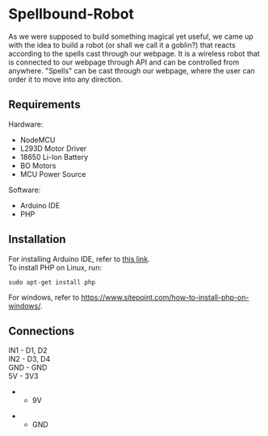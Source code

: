 # Spellbound-Robot

As we were supposed to build something magical yet useful, we came up with the idea to build a robot (or shall we call it a goblin?) that reacts according to the spells cast through our webpage. It is a wireless robot that is connected to our webpage through API and can be controlled from anywhere. "Spells" can be cast through our webpage, where the user can order it to move into any direction.

## Requirements
Hardware:<br>
<ul>
  <li>NodeMCU</li>
  <li>L293D Motor Driver</li>
  <li>18650 Li-Ion Battery</li>
  <li>BO Motors</li>
  <li>MCU Power Source</li>
</ul>
Software:<br>
<ul>
  <li>Arduino IDE</li>
  <li>PHP</li>
</ul>

## Installation

For installing Arduino IDE, refer to <a href = "https://www.arduino.cc/en/software">this link</a>.<br>
To install PHP on Linux, run:<br>
```
sudo apt-get install php
```
For windows, refer to https://www.sitepoint.com/how-to-install-php-on-windows/.

## Connections

IN1 - D1, D2<br>
IN2 - D3, D4<br>
GND - GND<br>
5V - 3V3<br>
+ - 9V<br>
- - GND
